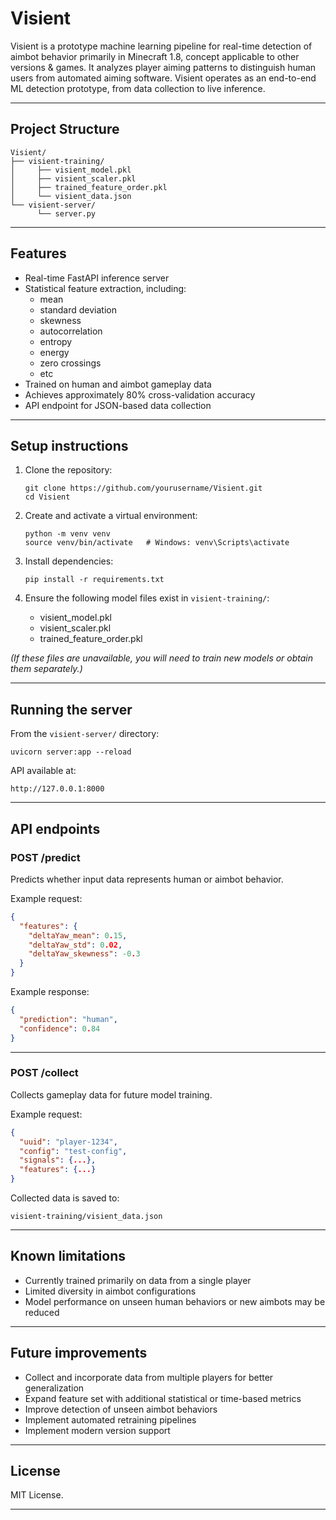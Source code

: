 # Visient

Visient is a prototype machine learning pipeline for real-time detection of aimbot behavior primarily in Minecraft 1.8, concept applicable to other versions & games. It analyzes player aiming patterns to distinguish human users from automated aiming software. Visient operates as an end-to-end ML detection prototype, from data collection to live inference.

---

## Project Structure

```
Visient/
├── visient-training/
│     ├── visient_model.pkl
│     ├── visient_scaler.pkl
│     ├── trained_feature_order.pkl
│     └── visient_data.json
└── visient-server/
      └── server.py
```

---

## Features

- Real-time FastAPI inference server
- Statistical feature extraction, including:
  - mean
  - standard deviation
  - skewness
  - autocorrelation
  - entropy
  - energy
  - zero crossings
  - etc
- Trained on human and aimbot gameplay data
- Achieves approximately 80% cross-validation accuracy
- API endpoint for JSON-based data collection

---

## Setup instructions

1. Clone the repository:

    ```
    git clone https://github.com/yourusername/Visient.git
    cd Visient
    ```

2. Create and activate a virtual environment:

    ```
    python -m venv venv
    source venv/bin/activate   # Windows: venv\Scripts\activate
    ```

3. Install dependencies:

    ```
    pip install -r requirements.txt
    ```

4. Ensure the following model files exist in `visient-training/`:
   - visient_model.pkl
   - visient_scaler.pkl
   - trained_feature_order.pkl

*(If these files are unavailable, you will need to train new models or obtain them separately.)*

---

## Running the server

From the `visient-server/` directory:

```
uvicorn server:app --reload
```

API available at:

```
http://127.0.0.1:8000
```

---

## API endpoints

### POST /predict

Predicts whether input data represents human or aimbot behavior.

Example request:

```json
{
  "features": {
    "deltaYaw_mean": 0.15,
    "deltaYaw_std": 0.02,
    "deltaYaw_skewness": -0.3
  }
}
```

Example response:

```json
{
  "prediction": "human",
  "confidence": 0.84
}
```

---

### POST /collect

Collects gameplay data for future model training.

Example request:

```json
{
  "uuid": "player-1234",
  "config": "test-config",
  "signals": {...},
  "features": {...}
}
```

Collected data is saved to:

```
visient-training/visient_data.json
```

---

## Known limitations

- Currently trained primarily on data from a single player
- Limited diversity in aimbot configurations
- Model performance on unseen human behaviors or new aimbots may be reduced

---

## Future improvements

- Collect and incorporate data from multiple players for better generalization
- Expand feature set with additional statistical or time-based metrics
- Improve detection of unseen aimbot behaviors
- Implement automated retraining pipelines
- Implement modern version support

---

## License

MIT License.

---
